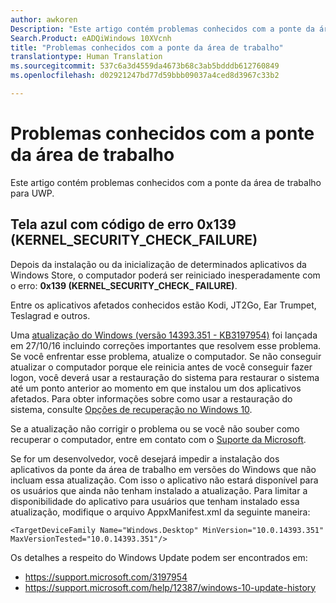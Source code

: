 ```yaml
---
author: awkoren
Description: "Este artigo contém problemas conhecidos com a ponte da área de trabalho para UWP."
Search.Product: eADQiWindows 10XVcnh
title: "Problemas conhecidos com a ponte da área de trabalho"
translationtype: Human Translation
ms.sourcegitcommit: 537c6a3d4559da4673b68c3ab5bdddb612760849
ms.openlocfilehash: d02921247bd77d59bbb09037a4ced8d3967c33b2

---
```

# Problemas conhecidos com a ponte da área de trabalho

Este artigo contém problemas conhecidos com a ponte da área de trabalho para UWP.

## Tela azul com código de erro 0x139 (KERNEL_SECURITY_CHECK_FAILURE)

Depois da instalação ou da inicialização de determinados aplicativos da Windows Store, o computador poderá ser reiniciado inesperadamente com o erro: **0x139 (KERNEL\_SECURITY\_CHECK\_ FAILURE)**.

Entre os aplicativos afetados conhecidos estão Kodi, JT2Go, Ear Trumpet, Teslagrad e outros.

Uma [atualização do Windows (versão 14393.351 - KB3197954)](https://support.microsoft.com/kb/3197954) foi lançada em 27/10/16 incluindo correções importantes que resolvem esse problema. Se você enfrentar esse problema, atualize o computador. Se não conseguir atualizar o computador porque ele reinicia antes de você conseguir fazer logon, você deverá usar a restauração do sistema para restaurar o sistema até um ponto anterior ao momento em que instalou um dos aplicativos afetados. Para obter informações sobre como usar a restauração do sistema, consulte [Opções de recuperação no Windows 10](https://support.microsoft.com/en-us/help/12415/windows-10-recovery-options). 

Se a atualização não corrigir o problema ou se você não souber como recuperar o computador, entre em contato com o [Suporte da Microsoft](https://support.microsoft.com/contactus/). 

Se for um desenvolvedor, você desejará impedir a instalação dos aplicativos da ponte da área de trabalho em versões do Windows que não incluam essa atualização. Com isso o aplicativo não estará disponível para os usuários que ainda não tenham instalado a atualização. Para limitar a disponibilidade do aplicativo para usuários que tenham instalado essa atualização, modifique o arquivo AppxManifest.xml da seguinte maneira:

```<TargetDeviceFamily Name="Windows.Desktop" MinVersion="10.0.14393.351" MaxVersionTested="10.0.14393.351"/>```

Os detalhes a respeito do Windows Update podem ser encontrados em: 
* https://support.microsoft.com/3197954
* https://support.microsoft.com/help/12387/windows-10-update-history


<!--HONumber=Nov16_HO1-->


